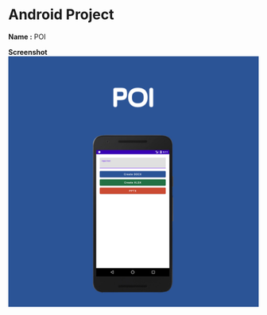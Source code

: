 # Android Project

**Name :** POI

**Screenshot**
![screenshot](https://raw.githubusercontent.com/zalviandyr/POI-Android/master/Screenshot/POI%20-%20Android.jpg)
